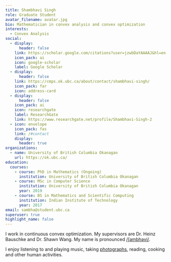 ```yaml
---
title: Shambhavi Singh
role: Graduate Student
avatar_filename: avatar.jpg
bio: Mathematician in convex analysis and convex optimization
interests:
  - Convex Analysis
social:
  - display:
      header: false
    link: https://scholar.google.com/citations?user=jzwbDaYAAAAJ&hl=en
    icon_pack: ai
    icon: google-scholar
    label: Google Scholar
  - display:
      header: false
    link: https://cmps.ok.ubc.ca/about/contact/shambhavi-singh/
    icon_pack: far
    icon: address-card
  - display:
      header: false
    icon_pack: ai
    icon: researchgate
    label: ResearchGate
    link: https://www.researchgate.net/profile/Shambhavi-Singh-2
  - icon: envelope
    icon_pack: fas
    link: /#contact
    display:
      header: true
organizations:
  - name: University of British Columbia Okanagan
    url: https://ok.ubc.ca/
education:
  courses:
    - course: PhD in Mathematics (Ongoing)
      institution: University of British Columbia Okanagan
    - course: MSc in Computer Science
      institution: University of British Columbia Okanagan
      year: 2019
    - course: BS in Mathematics and Scientific Computing
      institution: Indian Institute of Technology
      year: 2017
email: sambha@student.ubc.ca
superuser: true
highlight_name: false
---
```

I work in continuous convex optimization. My supervisors are Dr. Heinz Bauschke and Dr. Shawn Wang. My name is pronounced [/ʃambhəvi/](https://itinerarium.github.io/phoneme-synthesis/?w=/ʃambhəvi/).

I enjoy listening to and playing music, taking [photographs](https://www.flickr.com/photos/shambhavisingh/), reading, cooking and other human activities.